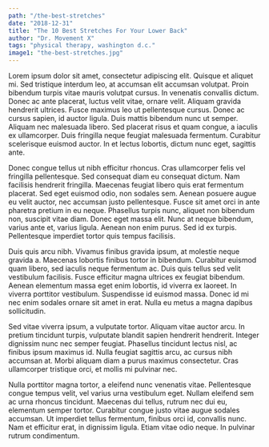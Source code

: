 ```yaml
---
path: "/the-best-stretches"
date: "2018-12-31"
title: "The 10 Best Stretches For Your Lower Back"
author: "Dr. Movement X"
tags: "physical therapy, washington d.c."
image1: "the-best-stretches.jpg"
---
```


Lorem ipsum dolor sit amet, consectetur adipiscing elit. Quisque et aliquet mi. Sed tristique interdum leo, at accumsan elit accumsan volutpat. Proin bibendum turpis vitae mauris volutpat cursus. In venenatis convallis dictum. Donec ac ante placerat, luctus velit vitae, ornare velit. Aliquam gravida hendrerit ultrices. Fusce maximus leo ut pellentesque cursus. Donec ac cursus sapien, id auctor ligula. Duis mattis bibendum nunc ut semper. Aliquam nec malesuada libero. Sed placerat risus et quam congue, a iaculis ex ullamcorper. Duis fringilla neque feugiat malesuada fermentum. Curabitur scelerisque euismod auctor. In et lectus lobortis, dictum nunc eget, sagittis ante.

Donec congue tellus ut nibh efficitur rhoncus. Cras ullamcorper felis vel fringilla pellentesque. Sed consequat diam eu consequat dictum. Nam facilisis hendrerit fringilla. Maecenas feugiat libero quis erat fermentum placerat. Sed eget euismod odio, non sodales sem. Aenean posuere augue eu velit auctor, nec accumsan justo pellentesque. Fusce sit amet orci in ante pharetra pretium in eu neque. Phasellus turpis nunc, aliquet non bibendum non, suscipit vitae diam. Donec eget massa elit. Nunc at neque bibendum, varius ante et, varius ligula. Aenean non enim purus. Sed id ex turpis. Pellentesque imperdiet tortor quis tempus facilisis.

Duis quis arcu nibh. Vivamus finibus gravida ipsum, at molestie neque gravida a. Maecenas lobortis finibus tortor in bibendum. Curabitur euismod quam libero, sed iaculis neque fermentum ac. Duis quis tellus sed velit vestibulum facilisis. Fusce efficitur magna ultrices ex feugiat bibendum. Aenean elementum massa eget enim lobortis, id viverra ex laoreet. In viverra porttitor vestibulum. Suspendisse id euismod massa. Donec id mi nec enim sodales ornare sit amet in erat. Nulla eu metus a magna dapibus sollicitudin.

Sed vitae viverra ipsum, a vulputate tortor. Aliquam vitae auctor arcu. In pretium tincidunt turpis, vulputate blandit sapien hendrerit hendrerit. Integer dignissim nunc nec semper feugiat. Phasellus tincidunt lectus nisl, ac finibus ipsum maximus id. Nulla feugiat sagittis arcu, ac cursus nibh accumsan at. Morbi aliquam diam a purus maximus consectetur. Cras ullamcorper tristique orci, et mollis mi pulvinar nec.

Nulla porttitor magna tortor, a eleifend nunc venenatis vitae. Pellentesque congue tempus velit, vel varius urna vestibulum eget. Nullam eleifend sem ac urna rhoncus tincidunt. Maecenas dui tellus, rutrum nec dui eu, elementum semper tortor. Curabitur congue justo vitae augue sodales accumsan. Ut imperdiet tellus fermentum, finibus orci id, convallis nunc. Nam et efficitur erat, in dignissim ligula. Etiam vitae odio neque. In pulvinar rutrum condimentum.
